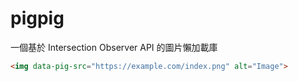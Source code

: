 # pigpig
一個基於 Intersection Observer API 的圖片懶加載庫

```html
<img data-pig-src="https://example.com/index.png" alt="Image">
